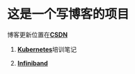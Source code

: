 # 这是一个写博客的项目

博客更新位置在[**CSDN**](https://blog.csdn.net/qq_17054989)

1. [**Kubernetes**](./Kubernetes/README.md)培训笔记

2. [**Infiniband**](./Infiniband/README.md)